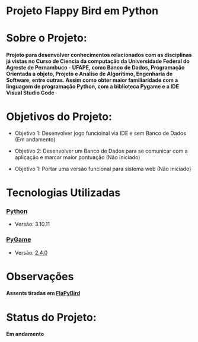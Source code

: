 
<h1>Projeto Flappy Bird em Python</h1>

<h1>Sobre o Projeto:</h1> 
<h4>Projeto para desenvolver conhecimentos relacionados com as disciplinas já vistas no Curso de Ciencia da computação da Universidade Federal do Agreste de Pernambuco - UFAPE, como Banco de Dados, Programação Orientada a objeto, Projeto e Analise de Algoritimo, Engenharia de Software, entre outras. Assim como obter maior familiaridade com a linguagem de programação Python, com a biblioteca Pygame e a IDE Visual Studio Code</h4>

<h1>Objetivos do Projeto:</h1> 
<ul>
   <li>Objetivo 1: Desenvolver jogo funcioinal via IDE e sem Banco de Dados (Em andamento)</li>
</ul>

<ul>
   <li>Objetivo 2: Desenvolver um Banco de Dados para se comunicar com a aplicação e marcar maior pontuação (Não iniciado)</li>
</ul>

<ul>
   <li>Objetivo 1: Portar uma versão funcional para sistema web (Não iniciado)</li>
</ul>

<h1> Tecnologias Utilizadas </h1>
<h3><a href = "https://www.python.org/downloads/release/python-31011/">Python</a></h3>
<ul>
   <li>Versão: 3.10.11</li>
</ul>
<h3><a href = "https://www.pygame.org/news">PyGame</a></h3>
<ul>
   <li>Versão: <a href = "https://www.pygame.org/ftp/pygame-1.9.6.tar.gz">2.4.0</a></li>
</ul>

<h1>Observações</h1>
      <h4>Assents tiradas em <a href = "https://github.com/sourabhv/FlapPyBird">FlaPyBird</a></h4>

<h1>Status do Projeto:</h1>
<h4>Em andamento</h4>
